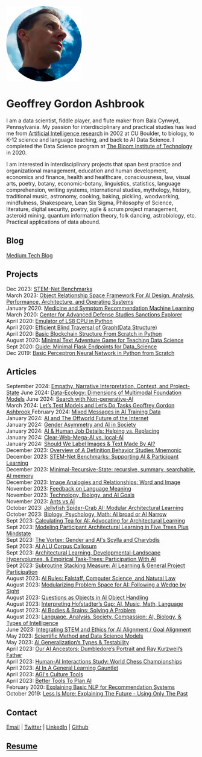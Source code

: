 <img src="geoffrey_gordon_ashbrook_round.png" alt="Geoffrey Gordon Ashbrook" width="200" height="200">

# Geoffrey Gordon Ashbrook

I am a data scientist, fiddle player, and flute maker from Bala Cynwyd, Pennsylvania. My passion for interdisciplinary and practical studies has lead me from [Artificial Intelligence research](https://dl.acm.org/doi/10.5555/646145.678706) in 2002 at CU Boulder, to biology, to K-12 science and language teaching, and back to AI Data Science. I completed the Data Science program at [The Bloom Institute of Technology](https://www.bloomtech.com/) in 2020. 

I am interested in interdisciplinary projects that span best practice and organizational management, education and human development, economics and finance, health and healthcare, consciousness, law, visual arts, poetry, botany, economic-botany, linguistics, statistics, language comprehension, writing systems, international studies, mythology, history, traditional music, astronomy, cooking, baking, pickling, woodworking, mindfulness, Shakespeare, Lean Six Sigma, Philosophy of Science, literature, digital security, poetry, agile & scrum project management, asteroid mining, quantum information theory, folk dancing, astrobiology, etc. Practical applications of data abound.

## Blog
[Medium Tech Blog](https://medium.com/@GeoffreyGordonAshbrook)  

## Projects
Dec 2023: [STEM-Net Benchmarks](https://github.com/stemnetbenchmarks)  
March 2023: [Object Relationship Space Framework For AI Design, Analysis, Performance, Architecture, and Operating Systems](https://github.com/lineality/object_relationship_spaces_ai_ml)  
January 2020: [Medicine and Symptom Recommendation Machine Learning](https://github.com/MedCabinet)  
March 2020: [Center for Advanced Defense Studies Sanctions Explorer](https://medium.com/wooden-information/modeling-networks-of-networks-5e22cd85cd24)  
April 2020: [Emulator of LS8 CPU in Python](https://github.com/lineality/ls8_emulator)  
April 2020: [Efficient Blind Traversal of Graph(Data Structure)](https://github.com/lineality/Blind-Graph-Traversal)  
April 2020: [Basic Blockchain Structure From Scratch in Python](https://github.com/lineality/Basic_Python_Blockchain/)  
August 2020: [Minimal Text Adventure Game for Teaching Data Science](http://readmeadventures.com/)  
Sept 2020: [Guide: Minimal Flask Endpoints for Data_Science](https://github.com/lineality/Minimal_Flask_Endpoint_API_for_Data_Science)  
Dec 2019: [Basic Perceptron Neural Network in Python from Scratch](https://github.com/lineality/Perceptron_Studies)  

## Articles
September 2024: [Empathy, Narrative Interpretation, Context, and Project-State](https://medium.com/@GeoffreyGordonAshbrook/empathy-narrative-interpretation-context-and-project-state-8c4be1ecca17) 
June 2024: [Data-Ecology: Dimensions of Multimodal Foundation Models](https://medium.com/@GeoffreyGordonAshbrook/data-ecology-dimensions-of-multimodal-foundation-models-7b5225ab0da3) 
June 2024: [Search with Non-generative-AI](https://medium.com/@GeoffreyGordonAshbrook/search-with-non-generative-ai-d0a3cc77164b)  
March 2024: [Let’s Test Models and Let’s Do Tasks
Geoffrey Gordon Ashbrook
](https://medium.com/@GeoffreyGordonAshbrook/lets-test-models-and-let-s-do-tasks-84777f80eb99) 
February 2024: [Mixed Messages in AI Training Data](https://medium.com/@GeoffreyGordonAshbrook/mixed-messages-in-ai-training-data-d95e3442137a)  
January 2024: [AI and The Offworld Future of the Internet](https://medium.com/@GeoffreyGordonAshbrook/ai-and-the-offworld-future-of-the-internet-70801c4f97e3)  
January 2024: [Gender Asymmetry and AI in Society](https://medium.com/@GeoffreyGordonAshbrook/gender-asymmetry-and-ai-in-society-014b0b8c5418)  
January 2024: [AI & Human Job Details: Helping vs. Replacing](https://medium.com/@GeoffreyGordonAshbrook/ai-human-job-details-helping-vs-replacing-ba829dde78bb)  
January 2024: [Clear-Web-Mega-AI vs. local-AI](https://medium.com/@GeoffreyGordonAshbrook/forecasting-ces-2024-clear-web-mega-ai-vs-local-ai-gpu-device-specs-may-keep-shaping-ai-software-3abaaa51931c)  
January 2024: [Should We Label Images & Text Made By AI?](https://medium.com/@GeoffreyGordonAshbrook/should-we-label-images-text-made-by-ai-916df9ac100a)  
December 2023: [Overview of A Definition Behavior Studies Mnemonic](https://medium.com/@GeoffreyGordonAshbrook/overview-of-a-definition-behavior-studies-mnemonic-d496b36e6bd5)  
December 2023: [STEM-Net Benchmarks: Supporting AI & Participant Learning](https://medium.com/@GeoffreyGordonAshbrook/stem-net-benchmarks-supporting-ai-participant-learning-507a19f235b5)  
December 2023: [Minimal-Recursive-State: recursive, summary, searchable, AI memory](https://medium.com/@GeoffreyGordonAshbrook/minimal-recursive-state-recursive-summary-searchable-ai-memory-e82985842c5d)  
December 2023: [Image Analogies and Relationships: Word and Image](https://medium.com/@GeoffreyGordonAshbrook/image-analogies-and-relationships-ai-interactions-in-word-and-image-f9aa4ffa7371)  
November 2023: [Feedback on Language Meaning](https://medium.com/@GeoffreyGordonAshbrook/feedback-on-language-meaning-ai-overfitting-niches-potemkin-villages-procrustes-fraud-9395a86e822f)  
November 2023: [Technology, Biology, and AI Goals](https://medium.com/@GeoffreyGordonAshbrook/technology-biology-and-ai-goals-cce9477d1450)  
November 2023: [Ants vs AI](https://medium.com/@GeoffreyGordonAshbrook/ants-vs-ai-d4aadf537d08)  
October 2023: [Jellyfish Spider-Crab AI: Modular Architectural Learning](https://medium.com/@GeoffreyGordonAshbrook/jellyfish-spider-crab-ai-modular-architectural-learning-9b7492d68394)  
October 2023: [Biology, Psychology, Math: AI broad or AI Narrow](https://medium.com/@GeoffreyGordonAshbrook/biology-psychology-math-ai-broad-or-ai-narrow-0e0a2a435ba8)  
Sept 2023: [Calculating Tea for AI: Advocating for Architectural Learning](https://medium.com/@GeoffreyGordonAshbrook/calculating-tea-for-ai-advocating-for-architectural-learning-f2961380bc14)  
Sept 2023: [Modeling Participant Architectural Learning in Five Trees Plus Mindstate](https://medium.com/@GeoffreyGordonAshbrook/modeling-participant-architectural-learning-in-five-trees-plus-mind-state-36a98ee66655)  
Sept 2023: [The Vortex: Gender and AI's Scylla and Charybdis](https://medium.com/@GeoffreyGordonAshbrook/the-vortext-gender-and-ais-scylla-and-charybdis-bcc155e26786)  
Sept 2023: [AI ALU Corpus Callosum](https://medium.com/@GeoffreyGordonAshbrook/ai-corpus-callosum-rapunzels-corpus-callosum-1707b6a7cf02)  
Sept 2023: [Architectural Learning, Developmental-Landscape Hypervolumes, & Empirical Task-Trees: Participation With AI](https://medium.com/@GeoffreyGordonAshbrook/architectural-learning-developmental-landscape-hypervolumes-empirical-task-trees-participation-6a5c9b3cffca?source=user_profile---------4----------------------------)  
Sept 2023: [Subroutine Stacking Measure: AI Learning & General Project Participation](https://medium.com/@GeoffreyGordonAshbrook/subroutine-stacking-measure-ai-learning-general-project-participation-bb342a2903c4?source=user_profile---------3----------------------------)  
August 2023: [AI Rules: Falstaff, Computer Science, and Natural Law](https://medium.com/@GeoffreyGordonAshbrook/ai-rules-falstaff-computer-science-and-natural-law-fedabf6c7f64?source=user_profile---------5----------------------------)  
August 2023: [Modularizing Problem Space for AI: Following a Wedge by Sight](https://medium.com/@GeoffreyGordonAshbrook/modularizing-problem-space-for-ai-following-a-wedge-by-sight-ab88796c4b57)  
August 2023: [Questions as Objects in AI Object Handling](https://medium.com/@GeoffreyGordonAshbrook/questions-as-objects-in-ai-object-handling-afd1442b4a15)  
August 2023: [Interpreting Hofstadter’s Gap: AI, Music, Math, Language](https://medium.com/@GeoffreyGordonAshbrook/interpreting-hofstadters-gap-ai-music-math-language-3e17d37a3d5)  
August 2023: [AI Bodies & Brains: Solving A Problem](https://medium.com/@GeoffreyGordonAshbrook/ai-bodies-brains-solving-a-problem-4f0c59a2c3ca)  
August 2023: [Language, Analysis, Society, Compassion: AI, Biology, & Types of Intelligence](https://medium.com/@GeoffreyGordonAshbrook/language-analysis-society-compassion-ai-biology-types-of-intelligence-e26eb6c8a385)  
June 2023: [Integrating STEM and Ethics for AI Alignment / Goal Alignment](https://medium.com/@GeoffreyGordonAshbrook/integrating-stem-and-ethics-for-ai-alignment-goal-alignment-33f02c6cff8c)  
May 2023: [Scientific Method and Data Science Models](https://medium.com/@GeoffreyGordonAshbrook/scientific-method-and-data-science-models-8aa7d6692498)  
May 2023: [AI Generalization’s Types & Testability](https://medium.com/@GeoffreyGordonAshbrook/ai-generalizations-types-testability-2341827faf)  
April 2023: [Our AI Ancestors: Dumbledore’s Portrait and Ray Kurzweil’s Father](https://medium.com/@GeoffreyGordonAshbrook/our-ai-ancestors-dumbledores-portrait-and-ray-kurzweil-s-father-85ec89f85224)  
April 2023: [Human-AI Interactions Study: World Chess Championships](https://medium.com/@GeoffreyGordonAshbrook/human-ai-interactions-study-world-chess-championships-677298e3195e)  
April 2023: [AI In A General Learning Gauntlet](https://medium.com/@GeoffreyGordonAshbrook/ai-in-a-general-learning-gauntlet-9731a983df7b)  
April 2023: [AGI's Culture Tools](https://medium.com/@GeoffreyGordonAshbrook/agis-culture-tools-e5538c8429d2)  
April 2023: [Better Tools To Plan AI](https://medium.com/@GeoffreyGordonAshbrook/better-tools-to-plan-ai-29c041180662)  
February 2020: [Explaining Basic NLP for Recommendation Systems](https://colab.research.google.com/drive/1n0QHVKLmjHhb1J0PVumoxq58-1OevP5b)  
October 2019: [Less Is More: Explaining The Future - Using Only The Past](https://medium.com/wooden-information/less-is-more-904427f568e0)

## Contact
[Email](mailto:email_2023@geoffreygordonashbrook.com) | [Twitter](https://twitter.com/GG_Ashbrook) | [LinkedIn](https://www.linkedin.com/in/geoffrey-gordon-ashbrook//)  | [Github](https://github.com/lineality/)

## [Resume](https://drive.google.com/drive/folders/1o8iFI8IBKU-2E74q4WVIuZQlFlNPfINp)
